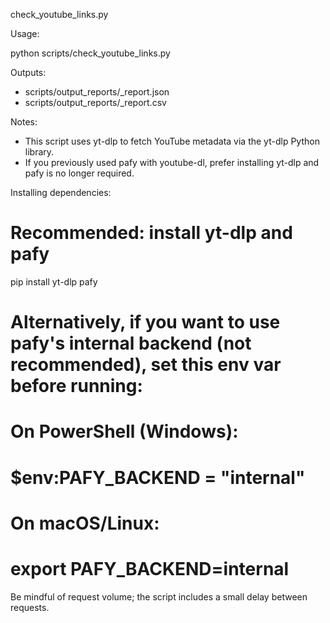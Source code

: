 check_youtube_links.py

Usage:

python scripts/check_youtube_links.py

Outputs:
- scripts/output_reports/<timestamp>_report.json
- scripts/output_reports/<timestamp>_report.csv

Notes:
- This script uses yt-dlp to fetch YouTube metadata via the yt-dlp Python library.
- If you previously used pafy with youtube-dl, prefer installing yt-dlp and pafy is no longer required.

Installing dependencies:

# Recommended: install yt-dlp and pafy
pip install yt-dlp pafy

# Alternatively, if you want to use pafy's internal backend (not recommended), set this env var before running:
# On PowerShell (Windows):
# $env:PAFY_BACKEND = "internal"
# On macOS/Linux:
# export PAFY_BACKEND=internal

Be mindful of request volume; the script includes a small delay between requests.
